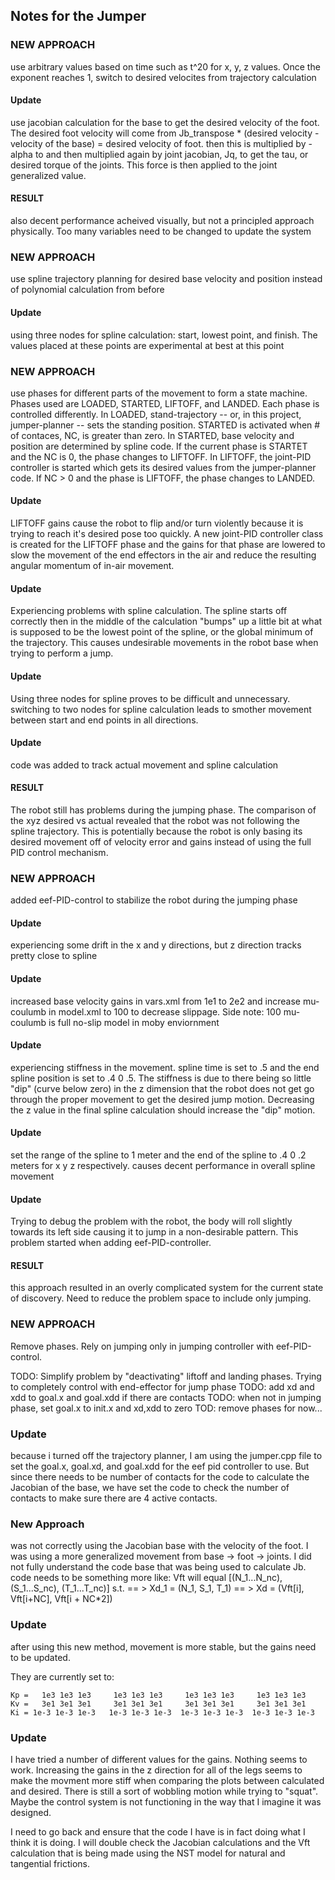 Notes for the Jumper
--------------------

### NEW APPROACH
use arbitrary values based on time such as t^20 for x, y, z values. Once the exponent reaches 1, switch
to desired velocites from trajectory calculation

#### Update
use jacobian calculation for the base to get the desired velocity of the foot. The desired foot velocity will come from Jb_transpose * (desired velocity - velocity of the base) = desired velocity of foot. then this is multiplied by
-alpha to and then multiplied again by joint jacobian, Jq, to get the tau, or desired torque of the joints. This force
is then applied to the joint generalized value. 

#### RESULT 
also decent performance acheived visually, but not a principled approach physically. Too many variables need to be changed to update the system

### NEW APPROACH
use spline trajectory planning for desired base velocity and position instead of polynomial calculation from before

#### Update
using three nodes for spline calculation: start, lowest point, and finish. The values placed at these points are experimental at best at this point

### NEW APPROACH
use phases for different parts of the movement to form a state machine. Phases used are LOADED, STARTED, LIFTOFF, and LANDED. Each phase is controlled differently. In LOADED, stand-trajectory -- or, in this project, jumper-planner -- sets the standing position. STARTED is activated when # of contaces, NC, is greater than zero. In STARTED, base velocity and position are determined by spline code. If the current phase is STARTET and the NC is 0, the phase changes to LIFTOFF. In LIFTOFF, the joint-PID controller is started which gets its desired values from the jumper-planner code. If NC > 0 and the phase is LIFTOFF, the phase changes to LANDED. 

#### Update
LIFTOFF gains cause the robot to flip and/or turn violently because it is trying to reach it's desired pose too quickly. A new joint-PID controller class is created for the LIFTOFF phase and the gains for that phase are lowered to slow the movement of the end effectors in the air and reduce the resulting angular momentum of in-air movement.

#### Update
Experiencing problems with spline calculation. The spline starts off correctly then in the middle of the calculation "bumps" up a little bit at what is supposed to be the lowest point of the spline, or the global minimum of the trajectory. This causes undesirable movements in the robot base when trying to perform a jump. 

#### Update
Using three nodes for spline proves to be difficult and unnecessary. switching to two nodes for spline calculation leads to smother movement between start and end points in all directions.

#### Update
code was added to track actual movement and spline calculation

#### RESULT
The robot still has problems during the jumping phase. The comparison of the xyz desired vs actual revealed that the robot was not following the spline trajectory. This is potentially because the robot is only basing its desired movement off of velocity error and gains instead of using the full PID control mechanism. 

### NEW APPROACH
added eef-PID-control to stabilize the robot during the jumping phase

#### Update
experiencing some drift in the x and y directions, but z direction tracks pretty close to spline

#### Update
increased base velocity gains in vars.xml from 1e1 to 2e2 and increase mu-coulumb in model.xml to 100 to decrease slippage. 
Side note: 100 mu-coulumb is full no-slip model in moby enviornment

#### Update
experiencing stiffness in the movement. spline time is set to .5 and the end spline position is set to .4  0 .5. The stiffness is due to there 
being so little "dip" (curve below zero) in the z dimension that the robot does not get go through the proper movement to get the desired jump motion.
Decreasing the z value in the final spline calculation should increase the "dip" motion. 

#### Update 
set the range of the spline to 1 meter and the end of the spline to .4  0 .2 meters for x y z respectively. causes decent performance in overall 
spline movement 

#### Update
Trying to debug the problem with the robot, the body will roll slightly towards its left side causing it to jump in a non-desirable pattern. 
This problem started when adding eef-PID-controller. 

#### RESULT
this approach resulted in an overly complicated system for the current state of discovery. Need to reduce the problem space to include only jumping. 

### NEW APPROACH
Remove phases. Rely on jumping only in jumping controller with eef-PID-control. 

TODO: Simplify problem by "deactivating" liftoff and landing phases. Trying to completely control with end-effector for jump phase
TODO: add xd and xdd to goal.x and goal.xdd if there are contacts
TODO: when not in jumping phase, set goal.x to init.x and xd,xdd to zero
TOD: remove phases for now...

### Update
because i turned off the trajectory planner, I am using the jumper.cpp file to set the goal.x, goal.xd, and goal.xdd for the eef pid controller to use. But since there needs to be number of contacts for the code to calculate the Jacobian of the base, we have set the code to check the number of contacts to make sure there are 4 active contacts. 

### New Approach
was not correctly using the Jacobian base with the velocity of the foot. I was using a more generalized movement from base -> foot -> joints. I did not fully understand the code base that was being used to calculate Jb. 
code needs to be something more like: 
Vft will equal [(N_1...N_nc), (S_1...S_nc), (T_1...T_nc)] s.t.
== > Xd_1 = (N_1, S_1, T_1) 
== > Xd = (Vft[i], Vft[i+NC], Vft[i + NC*2])

### Update
after using this new method, movement is more stable, but the gains need to be updated. 

They are currently set to:

```
Kp =   1e3 1e3 1e3     1e3 1e3 1e3     1e3 1e3 1e3     1e3 1e3 1e3
Kv =   3e1 3e1 3e1     3e1 3e1 3e1     3e1 3e1 3e1     3e1 3e1 3e1   
Ki = 1e-3 1e-3 1e-3   1e-3 1e-3 1e-3  1e-3 1e-3 1e-3  1e-3 1e-3 1e-3
```

### Update

I have tried a number of different values for the gains. Nothing seems to work. Increasing the gains in the z direction for all of the legs seems to make the movment more stiff when comparing the plots between calculated and desired. There is still a sort of wobbling motion while trying to "squat". Maybe the control system is not functioning in the way that I imagine it was designed. 

I need to go back and ensure that the code I have is in fact doing what I think it is doing. I will double check the Jacobian calculations and the Vft calculation that is being made using the NST model for natural and tangential frictions. 